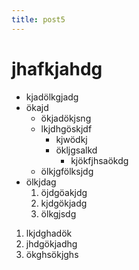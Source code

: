 ```yaml
---
title: post5
---
```

# jhafkjahdg

- kjadölkgjadg
- ökajd
  - ökjadökjsng
  - lkjdhgöskjdf
    - kjwödkj
    - ökljgsalkd
      - kjökfjhsaökdg
  - ölkjgfölksjdg
- ölkjdag
  1. öjdgöakjdg
  2. kjdgökjadg
  3. ölkgjsdg

1. lkjdghadök
2. jhdgökjadhg
3. ökghsökjghs
